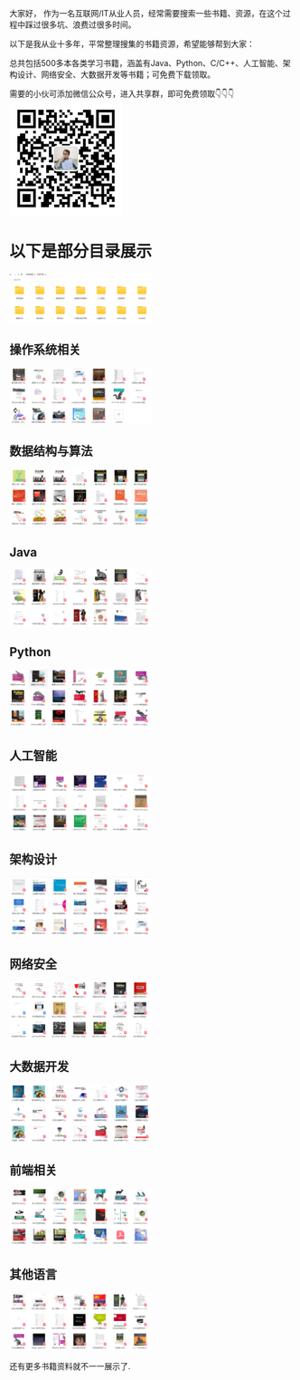 
大家好， 作为一名互联网/IT从业人员，经常需要搜索一些书籍、资源，在这个过程中踩过很多坑、浪费过很多时间。

以下是我从业十多年，平常整理搜集的书籍资源，希望能够帮到大家：

总共包括500多本各类学习书籍，涵盖有Java、Python、C/C++、人工智能、架构设计、网络安全、大数据开发等书籍；可免费下载领取。

需要的小伙可添加微信公众号，进入共享群，即可免费领取👇👇👇<br>
<img src="img_11.png" width="200" height="200"/>

# 以下是部分目录展示
<img src="img_1.png" width="50%"/>

## 操作系统相关
<img src="img.png" width="50%"/>

## 数据结构与算法
<img src="img_2.png" width="50%"/>

## Java
<img src="img_3.png" width="50%"/>

## Python
<img src="img_4.png" width="50%"/>

## 人工智能
<img src="img_5.png" width="50%"/>

## 架构设计
<img src="img_6.png" width="50%"/>

## 网络安全
<img src="img_8.png" width="50%"/>

## 大数据开发
<img src="img_7.png" width="50%"/>

## 前端相关
<img src="img_9.png" width="50%"/>

## 其他语言
<img src="img_10.png" width="50%"/>

还有更多书籍资料就不一一展示了.
